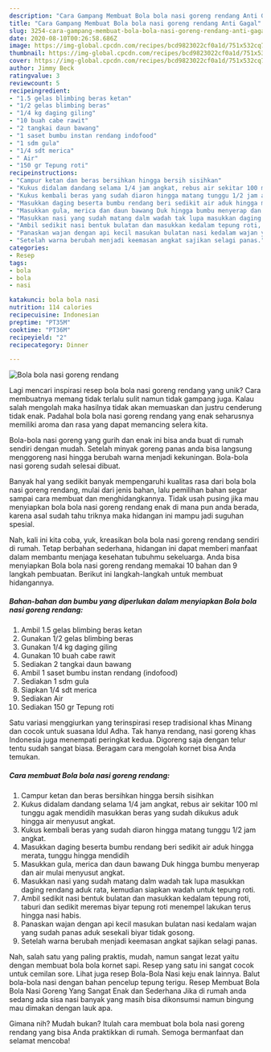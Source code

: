 ```yaml
---
description: "Cara Gampang Membuat Bola bola nasi goreng rendang Anti Gagal"
title: "Cara Gampang Membuat Bola bola nasi goreng rendang Anti Gagal"
slug: 3254-cara-gampang-membuat-bola-bola-nasi-goreng-rendang-anti-gagal
date: 2020-08-10T00:26:58.686Z
image: https://img-global.cpcdn.com/recipes/bcd9823022cf0a1d/751x532cq70/bola-bola-nasi-goreng-rendang-foto-resep-utama.jpg
thumbnail: https://img-global.cpcdn.com/recipes/bcd9823022cf0a1d/751x532cq70/bola-bola-nasi-goreng-rendang-foto-resep-utama.jpg
cover: https://img-global.cpcdn.com/recipes/bcd9823022cf0a1d/751x532cq70/bola-bola-nasi-goreng-rendang-foto-resep-utama.jpg
author: Jimmy Beck
ratingvalue: 3
reviewcount: 5
recipeingredient:
- "1.5 gelas blimbing beras ketan"
- "1/2 gelas blimbing beras"
- "1/4 kg daging giling"
- "10 buah cabe rawit"
- "2 tangkai daun bawang"
- "1 saset bumbu instan rendang indofood"
- "1 sdm gula"
- "1/4 sdt merica"
- " Air"
- "150 gr Tepung roti"
recipeinstructions:
- "Campur ketan dan beras bersihkan hingga bersih sisihkan"
- "Kukus didalam dandang selama 1/4 jam angkat, rebus air sekitar 100 ml tunggu agak mendidih masukkan beras yang sudah dikukus aduk hingga air menyusut angkat."
- "Kukus kembali beras yang sudah diaron hingga matang tunggu 1/2 jam angkat."
- "Masukkan daging beserta bumbu rendang beri sedikit air aduk hingga merata, tunggu hingga mendidih"
- "Masukkan gula, merica dan daun bawang Duk hingga bumbu menyerap dan air mulai menyusut angkat."
- "Masukkan nasi yang sudah matang dalm wadah tak lupa masukkan daging rendang aduk rata, kemudian siapkan wadah untuk tepung roti."
- "Ambil sedikit nasi bentuk bulatan dan masukkan kedalam tepung roti, taburi dan sedikit meremas biyar tepung roti menempel lakukan terus hingga nasi habis."
- "Panaskan wajan dengan api kecil masukan bulatan nasi kedalam wajan yang sudah panas aduk sesekali biyar tidak gosong."
- "Setelah warna berubah menjadi keemasan angkat sajikan selagi panas."
categories:
- Resep
tags:
- bola
- bola
- nasi

katakunci: bola bola nasi 
nutrition: 114 calories
recipecuisine: Indonesian
preptime: "PT35M"
cooktime: "PT36M"
recipeyield: "2"
recipecategory: Dinner

---
```



![Bola bola nasi goreng rendang](https://img-global.cpcdn.com/recipes/bcd9823022cf0a1d/751x532cq70/bola-bola-nasi-goreng-rendang-foto-resep-utama.jpg)

Lagi mencari inspirasi resep bola bola nasi goreng rendang yang unik? Cara membuatnya memang tidak terlalu sulit namun tidak gampang juga. Kalau salah mengolah maka hasilnya tidak akan memuaskan dan justru cenderung tidak enak. Padahal bola bola nasi goreng rendang yang enak seharusnya memiliki aroma dan rasa yang dapat memancing selera kita.

Bola-bola nasi goreng yang gurih dan enak ini bisa anda buat di rumah sendiri dengan mudah. Setelah minyak goreng panas anda bisa langsung menggoreng nasi hingga berubah warna menjadi kekuningan. Bola-bola nasi goreng sudah selesai dibuat.

Banyak hal yang sedikit banyak mempengaruhi kualitas rasa dari bola bola nasi goreng rendang, mulai dari jenis bahan, lalu pemilihan bahan segar sampai cara membuat dan menghidangkannya. Tidak usah pusing jika mau menyiapkan bola bola nasi goreng rendang enak di mana pun anda berada, karena asal sudah tahu triknya maka hidangan ini mampu jadi suguhan spesial.


Nah, kali ini kita coba, yuk, kreasikan bola bola nasi goreng rendang sendiri di rumah. Tetap berbahan sederhana, hidangan ini dapat memberi manfaat dalam membantu menjaga kesehatan tubuhmu sekeluarga. Anda bisa menyiapkan Bola bola nasi goreng rendang memakai 10 bahan dan 9 langkah pembuatan. Berikut ini langkah-langkah untuk membuat hidangannya.

<!--inarticleads1-->

##### Bahan-bahan dan bumbu yang diperlukan dalam menyiapkan Bola bola nasi goreng rendang:

1. Ambil 1.5 gelas blimbing beras ketan
1. Gunakan 1/2 gelas blimbing beras
1. Gunakan 1/4 kg daging giling
1. Gunakan 10 buah cabe rawit
1. Sediakan 2 tangkai daun bawang
1. Ambil 1 saset bumbu instan rendang (indofood)
1. Sediakan 1 sdm gula
1. Siapkan 1/4 sdt merica
1. Sediakan  Air
1. Sediakan 150 gr Tepung roti


Satu variasi menggiurkan yang terinspirasi resep tradisional khas Minang dan cocok untuk suasana Idul Adha. Tak hanya rendang, nasi goreng khas Indonesia juga menempati peringkat kedua. Digoreng saja dengan telur tentu sudah sangat biasa. Beragam cara mengolah kornet bisa Anda temukan. 

<!--inarticleads2-->

##### Cara membuat Bola bola nasi goreng rendang:

1. Campur ketan dan beras bersihkan hingga bersih sisihkan
1. Kukus didalam dandang selama 1/4 jam angkat, rebus air sekitar 100 ml tunggu agak mendidih masukkan beras yang sudah dikukus aduk hingga air menyusut angkat.
1. Kukus kembali beras yang sudah diaron hingga matang tunggu 1/2 jam angkat.
1. Masukkan daging beserta bumbu rendang beri sedikit air aduk hingga merata, tunggu hingga mendidih
1. Masukkan gula, merica dan daun bawang Duk hingga bumbu menyerap dan air mulai menyusut angkat.
1. Masukkan nasi yang sudah matang dalm wadah tak lupa masukkan daging rendang aduk rata, kemudian siapkan wadah untuk tepung roti.
1. Ambil sedikit nasi bentuk bulatan dan masukkan kedalam tepung roti, taburi dan sedikit meremas biyar tepung roti menempel lakukan terus hingga nasi habis.
1. Panaskan wajan dengan api kecil masukan bulatan nasi kedalam wajan yang sudah panas aduk sesekali biyar tidak gosong.
1. Setelah warna berubah menjadi keemasan angkat sajikan selagi panas.


Nah, salah satu yang paling praktis, mudah, namun sangat lezat yaitu dengan membuat bola bola kornet sapi. Resep yang satu ini sangat cocok untuk cemilan sore. Lihat juga resep Bola-Bola Nasi keju enak lainnya. Balut bola-bola nasi dengan bahan pencelup tepung terigu. Resep Membuat Bola Bola Nasi Goreng Yang Sangat Enak dan Sederhana Jika di rumah anda sedang ada sisa nasi banyak yang masih bisa dikonsumsi namun bingung mau dimakan dengan lauk apa. 

Gimana nih? Mudah bukan? Itulah cara membuat bola bola nasi goreng rendang yang bisa Anda praktikkan di rumah. Semoga bermanfaat dan selamat mencoba!
